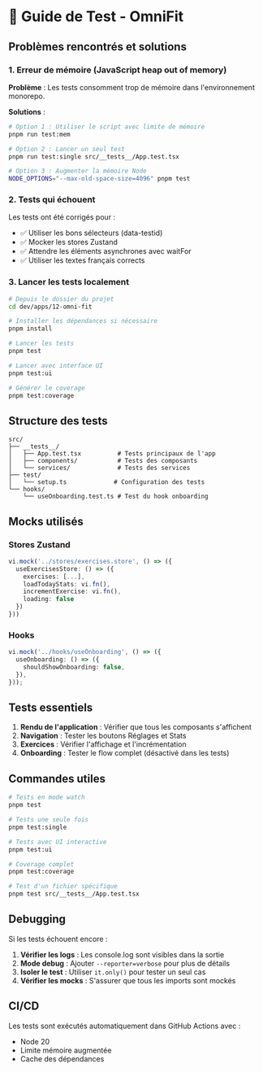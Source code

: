 # 🧪 Guide de Test - OmniFit

## Problèmes rencontrés et solutions

### 1. **Erreur de mémoire (JavaScript heap out of memory)**

**Problème** : Les tests consomment trop de mémoire dans l'environnement
monorepo.

**Solutions** :

```bash
# Option 1 : Utiliser le script avec limite de mémoire
pnpm run test:mem

# Option 2 : Lancer un seul test
pnpm run test:single src/__tests__/App.test.tsx

# Option 3 : Augmenter la mémoire Node
NODE_OPTIONS="--max-old-space-size=4096" pnpm test
```

### 2. **Tests qui échouent**

Les tests ont été corrigés pour :

- ✅ Utiliser les bons sélecteurs (data-testid)
- ✅ Mocker les stores Zustand
- ✅ Attendre les éléments asynchrones avec waitFor
- ✅ Utiliser les textes français corrects

### 3. **Lancer les tests localement**

```bash
# Depuis le dossier du projet
cd dev/apps/12-omni-fit

# Installer les dépendances si nécessaire
pnpm install

# Lancer les tests
pnpm test

# Lancer avec interface UI
pnpm test:ui

# Générer le coverage
pnpm test:coverage
```

## Structure des tests

```
src/
├── __tests__/
│   ├── App.test.tsx          # Tests principaux de l'app
│   ├── components/           # Tests des composants
│   └── services/             # Tests des services
├── test/
│   └── setup.ts             # Configuration des tests
└── hooks/
    └── useOnboarding.test.ts # Test du hook onboarding
```

## Mocks utilisés

### Stores Zustand

```typescript
vi.mock('../stores/exercises.store', () => ({
  useExercisesStore: () => ({
    exercises: [...],
    loadTodayStats: vi.fn(),
    incrementExercise: vi.fn(),
    loading: false
  })
}))
```

### Hooks

```typescript
vi.mock('../hooks/useOnboarding', () => ({
  useOnboarding: () => ({
    shouldShowOnboarding: false,
  }),
}));
```

## Tests essentiels

1. **Rendu de l'application** : Vérifier que tous les composants s'affichent
2. **Navigation** : Tester les boutons Réglages et Stats
3. **Exercices** : Vérifier l'affichage et l'incrémentation
4. **Onboarding** : Tester le flow complet (désactivé dans les tests)

## Commandes utiles

```bash
# Tests en mode watch
pnpm test

# Tests une seule fois
pnpm test:single

# Tests avec UI interactive
pnpm test:ui

# Coverage complet
pnpm test:coverage

# Test d'un fichier spécifique
pnpm test src/__tests__/App.test.tsx
```

## Debugging

Si les tests échouent encore :

1. **Vérifier les logs** : Les console.log sont visibles dans la sortie
2. **Mode debug** : Ajouter `--reporter=verbose` pour plus de détails
3. **Isoler le test** : Utiliser `it.only()` pour tester un seul cas
4. **Vérifier les mocks** : S'assurer que tous les imports sont mockés

## CI/CD

Les tests sont exécutés automatiquement dans GitHub Actions avec :

- Node 20
- Limite mémoire augmentée
- Cache des dépendances
